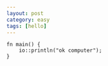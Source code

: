 ```yaml
---
layout: post
category: easy
tags: [hello]
---
```


    fn main() {
    	io::println("ok computer");
    }
